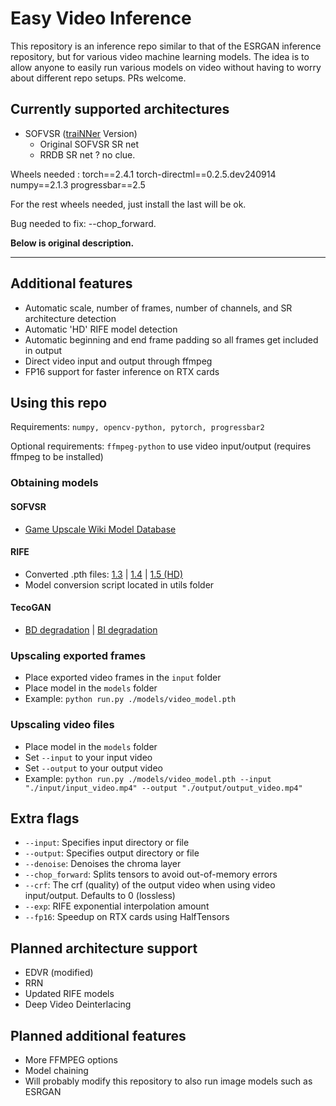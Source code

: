 # Easy Video Inference

This repository is an inference repo similar to that of the ESRGAN inference repository, but for various video machine learning models. The idea is to allow anyone to easily run various models on video without having to worry about different repo setups. PRs welcome.

## Currently supported architectures

- SOFVSR ([traiNNer](https://github.com/victorca25/traiNNer/) Version)
  - Original SOFVSR SR net
  - RRDB SR net ? no clue.



 Wheels needed : 
   torch==2.4.1 
   torch-directml==0.2.5.dev240914
   numpy==2.1.3
   progressbar==2.5
   
For the rest wheels needed, just install the last will be ok.

Bug needed to fix: --chop_forward.

**Below is original description.**
 ____________________________
 

## Additional features

- Automatic scale, number of frames, number of channels, and SR architecture detection
- Automatic 'HD' RIFE model detection
- Automatic beginning and end frame padding so all frames get included in output
- Direct video input and output through ffmpeg
- FP16 support for faster inference on RTX cards

## Using this repo

Requirements: `numpy, opencv-python, pytorch, progressbar2`

Optional requirements: `ffmpeg-python` to use video input/output (requires ffmpeg to be installed)

### Obtaining models

#### SOFVSR

- [Game Upscale Wiki Model Database](https://upscale.wiki/wiki/Model_Database#SOFVSR_.28.22vicGAN.22.29_Models)

#### RIFE

- Converted .pth files: [1.3](https://mega.nz/file/DhBWgRYQ#hLkR4Eiks6s3ZvwLCl4eA57J3baR0eDXjyaV9yzmTeM) | [1.4](https://u.pcloud.link/publink/show?code=XZR9gLXZWREwfp3svoRW1WNKY0H5bFxaufkk) | [1.5 (HD)](https://u.pcloud.link/publink/show?code=XZeXKLXZdqXM0uCIGvH7IFyg0sSwC7dl2y2X)
- Model conversion script located in utils folder

#### TecoGAN

- [BD degradation](https://drive.google.com/file/d/13FPxKE6q7tuRrfhTE7GB040jBeURBj58/view) | [BI degradation](https://drive.google.com/file/d/1ie1F7wJcO4mhNWK8nPX7F0LgOoPzCwEu/view)

### Upscaling exported frames

- Place exported video frames in the `input` folder
- Place model in the `models` folder
- Example: `python run.py ./models/video_model.pth`

### Upscaling video files

- Place model in the `models` folder
- Set `--input` to your input video
- Set `--output` to your output video
- Example: `python run.py ./models/video_model.pth --input "./input/input_video.mp4" --output "./output/output_video.mp4"`

## Extra flags

- `--input`: Specifies input directory or file
- `--output`: Specifies output directory or file
- `--denoise`: Denoises the chroma layer
- `--chop_forward`: Splits tensors to avoid out-of-memory errors
- `--crf`: The crf (quality) of the output video when using video input/output. Defaults to 0 (lossless)
- `--exp`: RIFE exponential interpolation amount
- `--fp16`: Speedup on RTX cards using HalfTensors

## Planned architecture support

- EDVR (modified)
- RRN
- Updated RIFE models
- Deep Video Deinterlacing

## Planned additional features

- More FFMPEG options
- Model chaining
- Will probably modify this repository to also run image models such as ESRGAN

